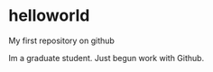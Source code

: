 helloworld
==========

My first repository on github

Im a graduate student. Just begun work with Github.
